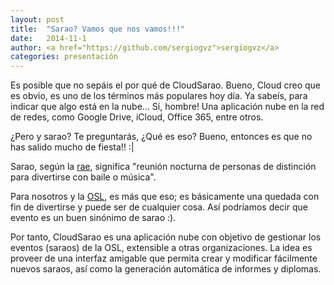 ```yaml
---
layout: post
title:  "Sarao? Vamos que nos vamos!!!"
date:   2014-11-1
author: <a href="https://github.com/sergiogvz">sergiogvz</a>
categories: presentación
---
```


Es posible que no sepáis el por qué de CloudSarao. Bueno, Cloud creo que es obvio, es uno de los términos más populares hoy día. Ya sabeís, para indicar que algo está en la nube... Sí, hombre! Una aplicación nube en la red de redes, como Google Drive, iCloud, Office 365, entre otros.

¿Pero y sarao? Te preguntarás, ¿Qué es eso? Bueno, entonces es que no has salido mucho de fiesta!! :|

Sarao, según la [rae](http://lema.rae.es/drae/?val=sarao), significa "reunión nocturna de personas de distinción para divertirse con baile o música".

Para nosotros y la [OSL](http://osl.ugr.es), es más que eso; es básicamente una quedada con fin de divertirse y puede ser de cualquier cosa. Así podríamos decir que evento es un buen sinónimo de sarao :).

Por tanto, CloudSarao es una aplicación nube con objetivo de gestionar los eventos (saraos) de la OSL, extensible a otras organizaciones. La idea es proveer de una interfaz amigable que permita crear y modificar fácilmente nuevos saraos, así como la generación automática de informes y diplomas.
